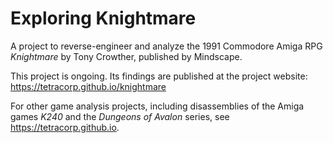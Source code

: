 # Exploring Knightmare

A project to reverse-engineer and analyze the 1991 Commodore Amiga RPG
_Knightmare_ by Tony Crowther, published by Mindscape.

This project is ongoing. Its findings are published at the project website:
<https://tetracorp.github.io/knightmare>

For other game analysis projects, including disassemblies of the Amiga
games _K240_ and the _Dungeons of Avalon_ series, see
<https://tetracorp.github.io>.
